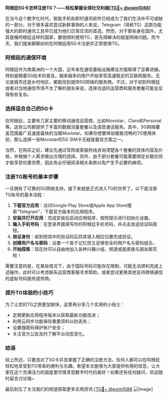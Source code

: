**阿根廷5G卡怎样注册TG？——轻松掌握全球社交利器[[TG💪+ @esim1088](https://t.me/s/esim1088)]**

在当今这个数字化时代，智能手机和即时通讯软件已经成为了我们生活中不可或缺的一部分。对于很多喜欢尝试新鲜事物的人来说，Telegram（简称TG）这款功能强大的即时通讯工具早已成为他们日常交流的首选。然而，对于那些身在国外，尤其是像阿根廷这样的国家，要想顺利使用TG，首先得解决的就是网络问题。而今天，我们就来聊聊如何在阿根廷用5G卡注册并正常使用TG。

### 阿根廷的通信环境

阿根廷作为南美洲的一个大国，近年来在通信基础设施建设方面取得了显著进展。特别是随着5G技术的普及，越来越多的用户开始享受高速稳定的互联网服务。无论是城市还是乡村地区，都能找到提供5G网络的服务商。不过，对于初到阿根廷或者对当地通信市场不太了解的朋友来说，选择合适的运营商和服务套餐可能会显得有些复杂。

### 选择适合自己的5G卡

在阿根廷，主要有几家主要的移动通信运营商，比如Movistar、Claro和Personal等。这些公司都提供了丰富的数据流量套餐以及语音通话服务。其中，5G网络覆盖范围最广且速度最快的当属Movistar。如果你想要体验极致流畅的TG使用体验，那么选择一张Movistar的5G SIM卡无疑是最佳方案之一。

当然，在购买之前，建议先通过官网或客服热线咨询清楚各个套餐的具体内容及价格，并根据个人需求做出合理的选择。另外，由于部分套餐可能需要绑定长期合同才能享受优惠资费，因此务必仔细阅读相关条款以免产生不必要的麻烦。

### 注册TG账号的基本步骤

一旦拥有了可靠的5G网络支持，接下来就是正式进入TG的世界了。以下是注册TG账号的基本流程：

1. **下载官方应用**：访问Google Play Store或Apple App Store搜索“Telegram”，下载官方版本的应用程序。
2. **安装并打开应用**：完成安装后启动应用程序，按照提示进行初始化设置。
3. **输入手机号码**：在登录界面填写你的阿根廷手机号码，并点击发送验证码按钮。
4. **验证身份**：收到短信中的验证码后将其填入相应位置完成验证。
5. **创建用户名与密码**：设置一个易于记忆但又足够安全的用户名与密码组合。
6. **开始探索**：现在你可以自由地加入各种兴趣小组、频道或是直接与朋友聊天啦！

需要注意的是，在某些情况下，由于国际号码可能存在限制，可能无法顺利完成上述操作。此时可以考虑联系运营商客服寻求帮助，或者尝试更换其他支持跨境通信的虚拟号码服务提供商。

### 提升TG体验的小技巧

为了让您的TG之旅更加愉快，这里再分享几个实用的小贴士：
- 定期更新应用程序版本以获取最新功能改进；
- 利用云同步功能保存重要资料以防丢失；
- 设置强密码保护账户安全；
- 关注官方公告及时了解平台动态变化。

### 结语

综上所述，只要选对了5G卡并且掌握了正确的注册方法，任何人都可以在阿根廷轻松地享受到TG带来的便利与乐趣。希望本文能够为大家提供有用的信息，让大家在这个充满活力的国度里尽情享受数字时代的美好！如果还有任何疑问，欢迎随时留言讨论哦~

最后别忘了关注我们的频道获取更多实用资讯:[[TG💪+ @esim1088](https://t.me/s/esim1088) ![Image](https://i.postimg.cc/4NQfJmqS/Snipaste-2025-05-13-00-14-12.png)]